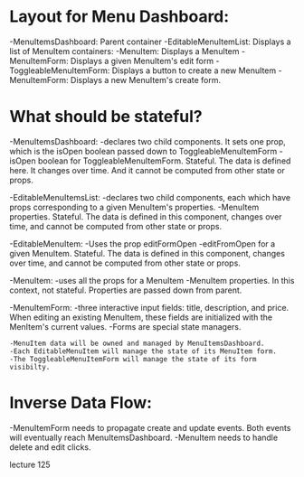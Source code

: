 # Layout for Menu Dashboard:
  -MenuItemsDashboard: Parent container
    -EditableMenuItemList: Displays a list of MenuItem containers:
      -MenuItem: Displays a MenuItem
      -MenuItemForm: Displays a given MenuItem's edit form
  -ToggleableMenuItemForm: Displays a button to create a new MenuItem
    -MenuItemForm: Displays a new MenuItem's create form.

# What should be stateful?
  -MenuItemsDashboard:
    -declares two child components. It sets one prop, which is the isOpen boolean passed down to ToggleableMenuItemForm
    -isOpen boolean for ToggleableMenuItemForm. Stateful. The data is defined here. It changes over time. And it cannot be computed from other state or props.

  -EditableMenuItemsList:
    -declares two child components, each which have props corresponding to a given MenuItem's properties.
    -MenuItem properties. Stateful. The data is defined in this component, changes over time, and cannot be computed from other state or props.

  -EditableMenuItem:
    -Uses the prop editFormOpen
    -editFromOpen for a given MenuItem. Stateful. The data is defined in this component, changes over time, and cannot be computed from other state or props.

  -MenuItem:
    -uses all the props for a MenuItem
    -MenuItem properties. In this context, not stateful. Properties are passed down from parent.

  -MenuItemForm:
    -three interactive input fields: title, description, and price. When editing an existing MenuItem, these fields are initialized with the MenItem's current values.
    -Forms are special state managers.


    -MenuItem data will be owned and managed by MenuItemsDashboard.
    -Each EditableMenuItem will manage the state of its MenuItem form.
    -The ToggleableMenuItemForm will manage the state of its form visibilty.

# Inverse Data Flow:
  -MenuItemForm needs to propagate create and update events. Both events will eventually reach MenuItemsDashboard.
  -MenuItem needs to handle delete and edit clicks.


  lecture 125
